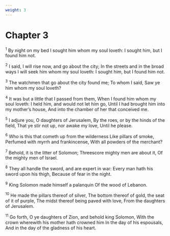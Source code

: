 ```yaml
---
weight: 3
---
```


# Chapter 3

<sup>1</sup> By night on my bed I sought him whom my soul loveth: I sought him, but I found him not. 

<sup>2</sup> I said, I will rise now, and go about the city; In the streets and in the broad ways I will seek him whom my soul loveth: I sought him, but I found him not. 

<sup>3</sup> The watchmen that go about the city found me; To whom I said, Saw ye him whom my soul loveth? 

<sup>4</sup> It was but a little that I passed from them, When I found him whom my soul loveth: I held him, and would not let him go, Until I had brought him into my mother’s house, And into the chamber of her that conceived me. 

<sup>5</sup> I adjure you, O daughters of Jerusalem, By the roes, or by the hinds of the field, That ye stir not up, nor awake my love, Until he please. 

<sup>6</sup> Who is this that cometh up from the wilderness Like pillars of smoke, Perfumed with myrrh and frankincense, With all powders of the merchant? 

<sup>7</sup> Behold, it is the litter of Solomon; Threescore mighty men are about it, Of the mighty men of Israel. 

<sup>8</sup> They all handle the sword, and are expert in war: Every man hath his sword upon his thigh, Because of fear in the night. 

<sup>9</sup> King Solomon made himself a palanquin Of the wood of Lebanon. 

<sup>10</sup> He made the pillars thereof of silver, The bottom thereof of gold, the seat of it of purple, The midst thereof being paved with love, From the daughters of Jerusalem. 

<sup>11</sup> Go forth, O ye daughters of Zion, and behold king Solomon, With the crown wherewith his mother hath crowned him In the day of his espousals, And in the day of the gladness of his heart. 


